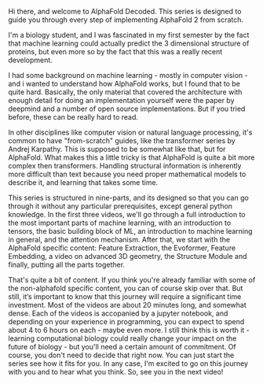 Hi there, and welcome to AlphaFold Decoded. This series is designed to guide you through every step of implementing AlphaFold 2 from scratch.

I'm a biology student, and I was fascinated in my first semester by the fact that machine learning could actually predict the 3 dimensional structure of proteins, but even more so by the fact that this was a really recent development. 

I had some background on machine learning - mostly in computer vision - and i wanted to understand how AlphaFold works, but I found that to be quite hard. Basically, the only material that covered the architecture with enough detail for doing an implementation yourself were the paper by deepmind and a number of open source implementations. But if you tried before, these can be really hard to read.

In other disciplines like computer vision or natural language processing, it's common to have "from-scratch" guides, like the transformer series by Andrej Karpathy. This is supposed to be somewhat like that, but for AlphaFold. What makes this a little tricky is that AlphaFold is quite a bit more complex then transformers. Handling structural information is inherently more difficult than text because you need proper mathematical models to describe it, and learning that takes some time.

This series is structured in nine-parts, and its designed so that you can go through it without any particular prerequisites, except general python knowledge. In the first three videos, we'll go through a full introduction to the most important parts of machine learning, with an introduction to tensors, the basic building block of ML, an introduction to machine learning in general, and the attention mechanism. After that, we start with the AlphaFold specific content: Feature Extraction, the Evoformer, Feature Embedding, a video on advanced 3D geometry, the Structure Module and finally, putting all the parts together.

That's quite a bit of content. If you think you're already familiar with some of the non-alphafold specific content, you can of course skip over that. But still, it’s important to know that this journey will require a significant time investment. Most of the videos are about 20 minutes long, and somewhat dense. Each of the videos is accopanied by a jupyter notebook, and depending on your experience in programming, you can expect to spend about 4 to 6 hours on each - maybe even more. I still think this is worth it - learning computational biology could really change your impact on the future of biology - but you'll need a certain amount of commitment. Of course, you don't need to decide that right now. You can just start the series see how it fits for you. In any case, I'm excited to go on this journey with you and to hear what you think. So, see you in the next video!